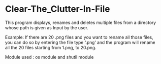 # Clear-The_Clutter-In-File

This program displays, renames and deletes multiple files from a directory whose path is given as Input by the user.

Example: If there are 20 .png files and you want to rename all those files, you can do so by entering the file type '.png' and the program will rename all the 20 files starting from 1.png, to 20.png.

Module used : os module and shutil module